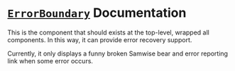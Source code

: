 # [`ErrorBoundary`](./index.tsx) Documentation

This is the component that should exists at the top-level, wrapped all components. In this way,
it can provide error recovery support.

Currently, it only displays a funny broken Samwise bear and error reporting link when some error
occurs.
